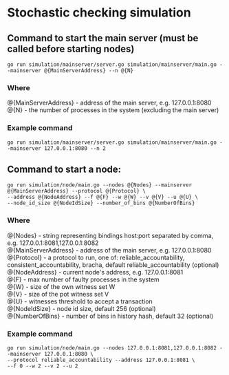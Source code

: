# Stochastic checking simulation

## Command to start the main server (must be called before starting nodes)

```
go run simulation/mainserver/server.go simulation/mainserver/main.go --mainserver @{MainServerAddress} --n @{N}
```

### Where
@{MainServerAddress} - address of the main server, e.g. 127.0.0.1:8080  
@{N} - the number of processes in the system (excluding the main server)  

### Example command

```
go run simulation/mainserver/server.go simulation/mainserver/main.go --mainserver 127.0.0.1:8080 --n 2
```

## Command to start a node:

```
go run simulation/node/main.go --nodes @{Nodes} --mainserver @{MainServerAddress} --protocol @{Protocol} \
--address @{NodeAddress} --f @{F} --w @{W} --v @{V} --u @{U} \
--node_id_size @{NodeIdSize} --number_of_bins @{NumberOfBins}
```

### Where
@{Nodes} - string representing bindings host:port separated by comma, e.g. 127.0.0.1:8081,127.0.0.1:8082   
@{MainServerAddress} - address of the main server, e.g. 127.0.0.1:8080  
@{Protocol} - a protocol to run, one of: reliable_accountability, consistent_accountability, bracha, 
default reliable_accountability (optional)  
@{NodeAddress} - current node's address, e.g. 127.0.0.1:8081  
@{F} - max number of faulty processes in the system  
@{W} - size of the own witness set W  
@{V} - size of the pot witness set V  
@{U} - witnesses threshold to accept a transaction  
@{NodeIdSize} - node id size, default 256 (optional)  
@{NumberOfBins} - number of bins in history hash, default 32 (optional)  

### Example command

```
go run simulation/node/main.go --nodes 127.0.0.1:8081,127.0.0.1:8082 --mainserver 127.0.0.1:8080 \
--protocol reliable_accountability --address 127.0.0.1:8081 \
--f 0 --w 2 --v 2 --u 2
```
